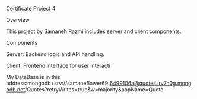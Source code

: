 Certificate Project 4

Overview

This project by Samaneh Razmi includes server and client components.

Components

Server: Backend logic and API handling.

Client: Frontend interface for user interacti

My DataBase is in this address:mongodb+srv://samaneflower69:6499106a@quotes.irv7n0g.mongodb.net/Quotes?retryWrites=true&w=majority&appName=Quote
